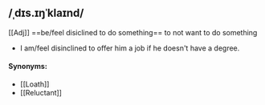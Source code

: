 ## /ˌdɪs.ɪŋˈklaɪnd/
[[Adj]]
==be/feel disiclined to do something== 
to not want to do something

- I am/feel disinclined to offer him a job if he doesn't have a degree. 
#### Synonyms:
- [[Loath]]
- [[Reluctant]]